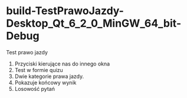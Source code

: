 # build-TestPrawoJazdy-Desktop_Qt_6_2_0_MinGW_64_bit-Debug
 Test prawo jazdy
 1. Przyciski kierujące nas do innego okna
 2. Test w formie quizu
 3. Dwie kategorie prawa jazdy.
 4. Pokazuje końcowy wynik
 5. Losowość pytań
